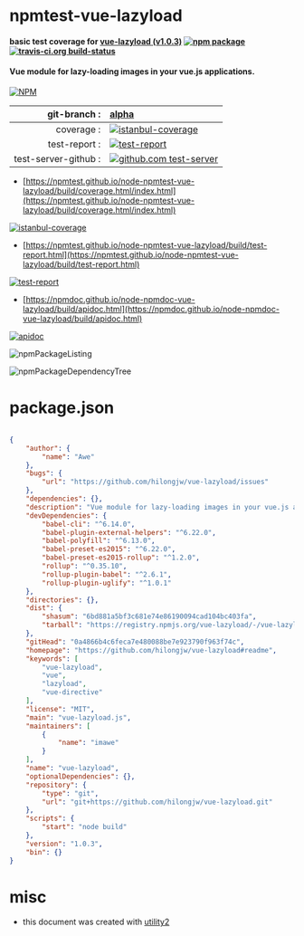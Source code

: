 # npmtest-vue-lazyload

#### basic test coverage for  [vue-lazyload (v1.0.3)](https://github.com/hilongjw/vue-lazyload#readme)  [![npm package](https://img.shields.io/npm/v/npmtest-vue-lazyload.svg?style=flat-square)](https://www.npmjs.org/package/npmtest-vue-lazyload) [![travis-ci.org build-status](https://api.travis-ci.org/npmtest/node-npmtest-vue-lazyload.svg)](https://travis-ci.org/npmtest/node-npmtest-vue-lazyload)

#### Vue module for lazy-loading images in your vue.js applications.

[![NPM](https://nodei.co/npm/vue-lazyload.png?downloads=true&downloadRank=true&stars=true)](https://www.npmjs.com/package/vue-lazyload)

| git-branch : | [alpha](https://github.com/npmtest/node-npmtest-vue-lazyload/tree/alpha)|
|--:|:--|
| coverage : | [![istanbul-coverage](https://npmtest.github.io/node-npmtest-vue-lazyload/build/coverage.badge.svg)](https://npmtest.github.io/node-npmtest-vue-lazyload/build/coverage.html/index.html)|
| test-report : | [![test-report](https://npmtest.github.io/node-npmtest-vue-lazyload/build/test-report.badge.svg)](https://npmtest.github.io/node-npmtest-vue-lazyload/build/test-report.html)|
| test-server-github : | [![github.com test-server](https://npmtest.github.io/node-npmtest-vue-lazyload/GitHub-Mark-32px.png)](https://npmtest.github.io/node-npmtest-vue-lazyload/build/app/index.html) | | build-artifacts : | [![build-artifacts](https://npmtest.github.io/node-npmtest-vue-lazyload/glyphicons_144_folder_open.png)](https://github.com/npmtest/node-npmtest-vue-lazyload/tree/gh-pages/build)|

- [https://npmtest.github.io/node-npmtest-vue-lazyload/build/coverage.html/index.html](https://npmtest.github.io/node-npmtest-vue-lazyload/build/coverage.html/index.html)

[![istanbul-coverage](https://npmtest.github.io/node-npmtest-vue-lazyload/build/screenCapture.buildCi.browser.%252Ftmp%252Fbuild%252Fcoverage.lib.html.png)](https://npmtest.github.io/node-npmtest-vue-lazyload/build/coverage.html/index.html)

- [https://npmtest.github.io/node-npmtest-vue-lazyload/build/test-report.html](https://npmtest.github.io/node-npmtest-vue-lazyload/build/test-report.html)

[![test-report](https://npmtest.github.io/node-npmtest-vue-lazyload/build/screenCapture.buildCi.browser.%252Ftmp%252Fbuild%252Ftest-report.html.png)](https://npmtest.github.io/node-npmtest-vue-lazyload/build/test-report.html)

- [https://npmdoc.github.io/node-npmdoc-vue-lazyload/build/apidoc.html](https://npmdoc.github.io/node-npmdoc-vue-lazyload/build/apidoc.html)

[![apidoc](https://npmdoc.github.io/node-npmdoc-vue-lazyload/build/screenCapture.buildCi.browser.%252Ftmp%252Fbuild%252Fapidoc.html.png)](https://npmdoc.github.io/node-npmdoc-vue-lazyload/build/apidoc.html)

![npmPackageListing](https://npmtest.github.io/node-npmtest-vue-lazyload/build/screenCapture.npmPackageListing.svg)

![npmPackageDependencyTree](https://npmtest.github.io/node-npmtest-vue-lazyload/build/screenCapture.npmPackageDependencyTree.svg)



# package.json

```json

{
    "author": {
        "name": "Awe"
    },
    "bugs": {
        "url": "https://github.com/hilongjw/vue-lazyload/issues"
    },
    "dependencies": {},
    "description": "Vue module for lazy-loading images in your vue.js applications.",
    "devDependencies": {
        "babel-cli": "^6.14.0",
        "babel-plugin-external-helpers": "^6.22.0",
        "babel-polyfill": "^6.13.0",
        "babel-preset-es2015": "^6.22.0",
        "babel-preset-es2015-rollup": "^1.2.0",
        "rollup": "^0.35.10",
        "rollup-plugin-babel": "^2.6.1",
        "rollup-plugin-uglify": "^1.0.1"
    },
    "directories": {},
    "dist": {
        "shasum": "6bd881a5bf3c681e74e86190094cad104bc403fa",
        "tarball": "https://registry.npmjs.org/vue-lazyload/-/vue-lazyload-1.0.3.tgz"
    },
    "gitHead": "0a4866b4c6feca7e480088be7e923790f963f74c",
    "homepage": "https://github.com/hilongjw/vue-lazyload#readme",
    "keywords": [
        "vue-lazyload",
        "vue",
        "lazyload",
        "vue-directive"
    ],
    "license": "MIT",
    "main": "vue-lazyload.js",
    "maintainers": [
        {
            "name": "imawe"
        }
    ],
    "name": "vue-lazyload",
    "optionalDependencies": {},
    "repository": {
        "type": "git",
        "url": "git+https://github.com/hilongjw/vue-lazyload.git"
    },
    "scripts": {
        "start": "node build"
    },
    "version": "1.0.3",
    "bin": {}
}
```



# misc
- this document was created with [utility2](https://github.com/kaizhu256/node-utility2)
